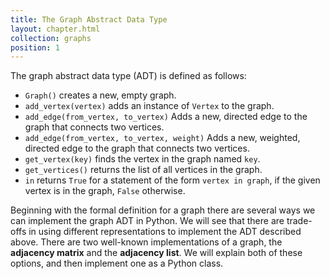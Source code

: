 ```yaml
---
title: The Graph Abstract Data Type
layout: chapter.html
collection: graphs
position: 1
---
```


The graph abstract data type (ADT) is defined as follows:

-   `Graph()` creates a new, empty graph.
-   `add_vertex(vertex)` adds an instance of `Vertex` to the graph.
-   `add_edge(from_vertex, to_vertex)` Adds a new, directed edge to the graph
    that connects two vertices.
-   `add_edge(from_vertex, to_vertex, weight)` Adds a new, weighted, directed
    edge to the graph that connects two vertices.
-   `get_vertex(key)` finds the vertex in the graph named `key`.
-   `get_vertices()` returns the list of all vertices in the graph.
-   `in` returns `True` for a statement of the form `vertex in graph`,
    if the given vertex is in the graph, `False` otherwise.

Beginning with the formal definition for a graph there are several ways
we can implement the graph ADT in Python. We will see that there are
trade-offs in using different representations to implement the ADT
described above. There are two well-known implementations of a graph,
the **adjacency matrix** and the **adjacency list**. We will explain
both of these options, and then implement one as a Python class.
